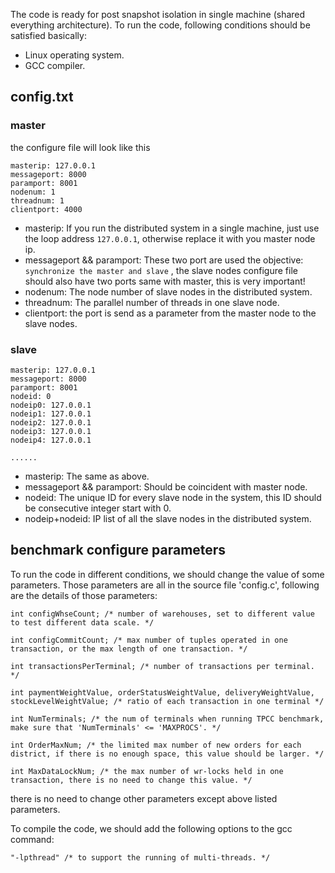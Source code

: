The code is ready for post snapshot isolation in single machine (shared everything architecture).
To run the code, following conditions should be satisfied basically:
+ Linux operating system.
+ GCC compiler.

## config.txt

### master

the configure file will look like this

```
masterip: 127.0.0.1
messageport: 8000
paramport: 8001
nodenum: 1
threadnum: 1
clientport: 4000
```

+ masterip: If you run the distributed system in a single machine, just use the loop address `127.0.0.1`, otherwise replace it with you master node ip.
+ messageport && paramport: These two port are used the objective:  `synchronize the master and slave` , the slave nodes configure file should also have two ports same with master, this is very important! 
+ nodenum: The node number of slave nodes in the distributed system.
+ threadnum: The parallel number of threads in one slave node.
+ clientport: the port is send as a parameter from the master node to the slave nodes.

### slave
```
masterip: 127.0.0.1
messageport: 8000
paramport: 8001
nodeid: 0
nodeip0: 127.0.0.1
nodeip1: 127.0.0.1
nodeip2: 127.0.0.1
nodeip3: 127.0.0.1
nodeip4: 127.0.0.1

......

```

+ masterip: The same as above.
+ messageport && paramport: Should be coincident with master node.
+ nodeid: The unique ID for every slave node in the system, this ID should be consecutive integer start with 0.
+ nodeip+nodeid: IP list of all the slave nodes in the distributed system.

## benchmark configure parameters

To run the code in different conditions, we should change the value of some parameters. Those parameters are all in the source file 'config.c', following are the details of those parameters:

```
int configWhseCount; /* number of warehouses, set to different value to test different data scale. */

int configCommitCount; /* max number of tuples operated in one transaction, or the max length of one transaction. */

int transactionsPerTerminal; /* number of transactions per terminal. */

int paymentWeightValue, orderStatusWeightValue, deliveryWeightValue, stockLevelWeightValue; /* ratio of each transaction in one terminal */

int NumTerminals; /* the num of terminals when running TPCC benchmark, make sure that 'NumTerminals' <= 'MAXPROCS'. */

int OrderMaxNum; /* the limited max number of new orders for each district, if there is no enough space, this value should be larger. */

int MaxDataLockNum; /* the max number of wr-locks held in one transaction, there is no need to change this value. */
```

there is no need to change other parameters except above listed parameters.

To compile the code, we should add the following options to the gcc command:

```
"-lpthread" /* to support the running of multi-threads. */